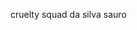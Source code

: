 cruelty squad da silva sauro

<!---
dryusalex/dryusalex is a ✨ special ✨ repository because its `README.md` (this file) appears on your GitHub profile.
You can click the Preview link to take a look at your changes.
--->
